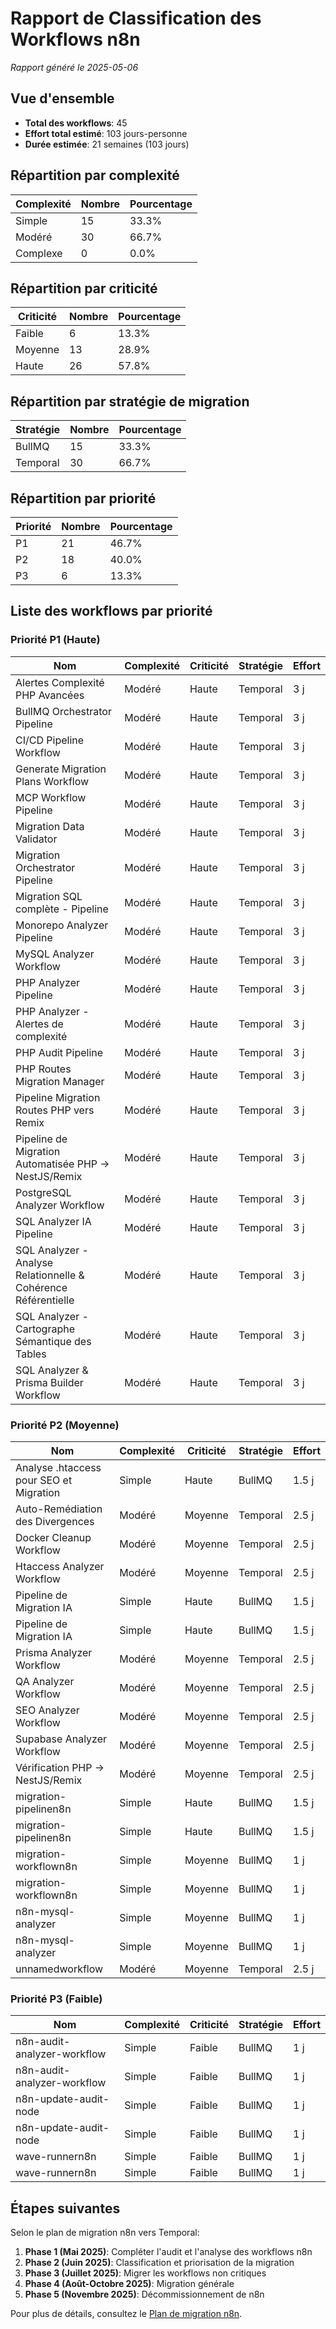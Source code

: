 # Rapport de Classification des Workflows n8n

*Rapport généré le 2025-05-06*

## Vue d'ensemble

- **Total des workflows**: 45
- **Effort total estimé**: 103 jours-personne
- **Durée estimée**: 21 semaines (103 jours)

## Répartition par complexité

| Complexité | Nombre | Pourcentage |
|------------|--------|------------|
| Simple | 15 | 33.3% |
| Modéré | 30 | 66.7% |
| Complexe | 0 | 0.0% |

## Répartition par criticité

| Criticité | Nombre | Pourcentage |
|-----------|--------|------------|
| Faible | 6 | 13.3% |
| Moyenne | 13 | 28.9% |
| Haute | 26 | 57.8% |

## Répartition par stratégie de migration

| Stratégie | Nombre | Pourcentage |
|-----------|--------|------------|
| BullMQ | 15 | 33.3% |
| Temporal | 30 | 66.7% |

## Répartition par priorité

| Priorité | Nombre | Pourcentage |
|----------|--------|------------|
| P1 | 21 | 46.7% |
| P2 | 18 | 40.0% |
| P3 | 6 | 13.3% |

## Liste des workflows par priorité

### Priorité P1 (Haute)

| Nom | Complexité | Criticité | Stratégie | Effort |
|-----|------------|-----------|-----------|--------|
| Alertes Complexité PHP Avancées | Modéré | Haute | Temporal | 3 j |
| BullMQ Orchestrator Pipeline | Modéré | Haute | Temporal | 3 j |
| CI/CD Pipeline Workflow | Modéré | Haute | Temporal | 3 j |
| Generate Migration Plans Workflow | Modéré | Haute | Temporal | 3 j |
| MCP Workflow Pipeline | Modéré | Haute | Temporal | 3 j |
| Migration Data Validator | Modéré | Haute | Temporal | 3 j |
| Migration Orchestrator Pipeline | Modéré | Haute | Temporal | 3 j |
| Migration SQL complète - Pipeline | Modéré | Haute | Temporal | 3 j |
| Monorepo Analyzer Pipeline | Modéré | Haute | Temporal | 3 j |
| MySQL Analyzer Workflow | Modéré | Haute | Temporal | 3 j |
| PHP Analyzer Pipeline | Modéré | Haute | Temporal | 3 j |
| PHP Analyzer - Alertes de complexité | Modéré | Haute | Temporal | 3 j |
| PHP Audit Pipeline | Modéré | Haute | Temporal | 3 j |
| PHP Routes Migration Manager | Modéré | Haute | Temporal | 3 j |
| Pipeline Migration Routes PHP vers Remix | Modéré | Haute | Temporal | 3 j |
| Pipeline de Migration Automatisée PHP → NestJS/Remix | Modéré | Haute | Temporal | 3 j |
| PostgreSQL Analyzer Workflow | Modéré | Haute | Temporal | 3 j |
| SQL Analyzer IA Pipeline | Modéré | Haute | Temporal | 3 j |
| SQL Analyzer - Analyse Relationnelle & Cohérence Référentielle | Modéré | Haute | Temporal | 3 j |
| SQL Analyzer - Cartographe Sémantique des Tables | Modéré | Haute | Temporal | 3 j |
| SQL Analyzer & Prisma Builder Workflow | Modéré | Haute | Temporal | 3 j |

### Priorité P2 (Moyenne)

| Nom | Complexité | Criticité | Stratégie | Effort |
|-----|------------|-----------|-----------|--------|
| Analyse .htaccess pour SEO et Migration | Simple | Haute | BullMQ | 1.5 j |
| Auto-Remédiation des Divergences | Modéré | Moyenne | Temporal | 2.5 j |
| Docker Cleanup Workflow | Modéré | Moyenne | Temporal | 2.5 j |
| Htaccess Analyzer Workflow | Modéré | Moyenne | Temporal | 2.5 j |
| Pipeline de Migration IA | Simple | Haute | BullMQ | 1.5 j |
| Pipeline de Migration IA | Simple | Haute | BullMQ | 1.5 j |
| Prisma Analyzer Workflow | Modéré | Moyenne | Temporal | 2.5 j |
| QA Analyzer Workflow | Modéré | Moyenne | Temporal | 2.5 j |
| SEO Analyzer Workflow | Modéré | Moyenne | Temporal | 2.5 j |
| Supabase Analyzer Workflow | Modéré | Moyenne | Temporal | 2.5 j |
| Vérification PHP → NestJS/Remix | Modéré | Moyenne | Temporal | 2.5 j |
| migration-pipelinen8n | Simple | Haute | BullMQ | 1.5 j |
| migration-pipelinen8n | Simple | Haute | BullMQ | 1.5 j |
| migration-workflown8n | Simple | Moyenne | BullMQ | 1 j |
| migration-workflown8n | Simple | Moyenne | BullMQ | 1 j |
| n8n-mysql-analyzer | Simple | Moyenne | BullMQ | 1 j |
| n8n-mysql-analyzer | Simple | Moyenne | BullMQ | 1 j |
| unnamedworkflow | Modéré | Moyenne | Temporal | 2.5 j |

### Priorité P3 (Faible)

| Nom | Complexité | Criticité | Stratégie | Effort |
|-----|------------|-----------|-----------|--------|
| n8n-audit-analyzer-workflow | Simple | Faible | BullMQ | 1 j |
| n8n-audit-analyzer-workflow | Simple | Faible | BullMQ | 1 j |
| n8n-update-audit-node | Simple | Faible | BullMQ | 1 j |
| n8n-update-audit-node | Simple | Faible | BullMQ | 1 j |
| wave-runnern8n | Simple | Faible | BullMQ | 1 j |
| wave-runnern8n | Simple | Faible | BullMQ | 1 j |

## Étapes suivantes

Selon le plan de migration n8n vers Temporal:

1. **Phase 1 (Mai 2025)**: Compléter l'audit et l'analyse des workflows n8n
2. **Phase 2 (Juin 2025)**: Classification et priorisation de la migration
3. **Phase 3 (Juillet 2025)**: Migrer les workflows non critiques
4. **Phase 4 (Août-Octobre 2025)**: Migration générale
5. **Phase 5 (Novembre 2025)**: Décommissionnement de n8n

Pour plus de détails, consultez le [Plan de migration n8n](/docs/n8n-migration-plan.md).
